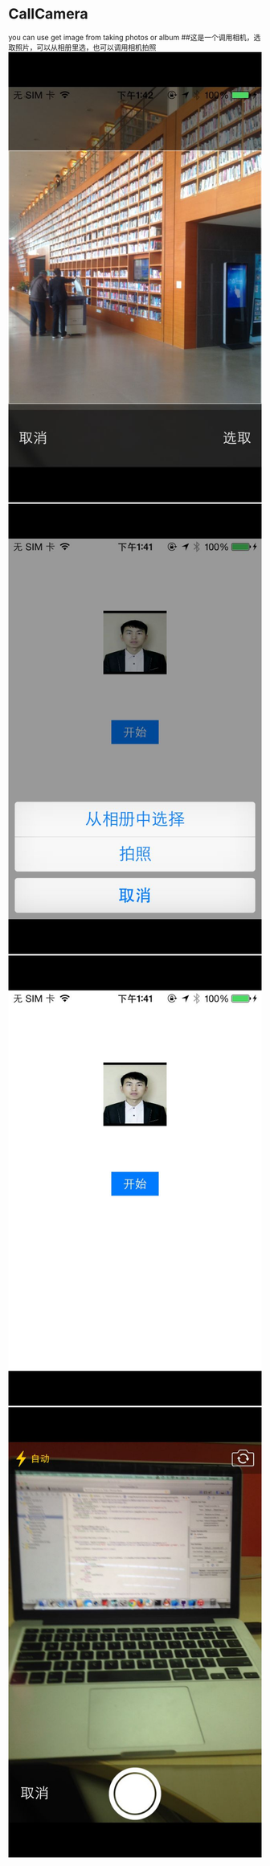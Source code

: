 # CallCamera
 you can use get image from taking photos or album
##这是一个调用相机，选取照片，可以从相册里选，也可以调用相机拍照
![image](https://raw.githubusercontent.com/andi911/CallCamera/master/image/one.png)
![image](https://raw.githubusercontent.com/andi911/CallCamera/master/image/two.png)
![image](https://raw.githubusercontent.com/andi911/CallCamera/master/image/three.png)
![image](https://raw.githubusercontent.com/andi911/CallCamera/master/image/four.png)

